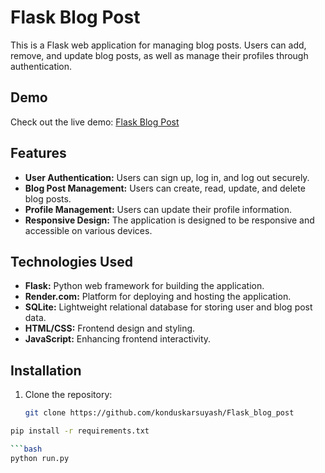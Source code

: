 # Flask Blog Post

This is a Flask web application for managing blog posts. Users can add, remove, and update blog posts, as well as manage their profiles through authentication.

## Demo

Check out the live demo: [Flask Blog Post](https://flask-blog-post-1.onrender.com)

## Features

- **User Authentication:** Users can sign up, log in, and log out securely.
- **Blog Post Management:** Users can create, read, update, and delete blog posts.
- **Profile Management:** Users can update their profile information.
- **Responsive Design:** The application is designed to be responsive and accessible on various devices.

## Technologies Used

- **Flask:** Python web framework for building the application.
- **Render.com:** Platform for deploying and hosting the application.
- **SQLite:** Lightweight relational database for storing user and blog post data.
- **HTML/CSS:** Frontend design and styling.
- **JavaScript:** Enhancing frontend interactivity.

## Installation

1. Clone the repository:
   ```bash
   git clone https://github.com/konduskarsuyash/Flask_blog_post

```bash
pip install -r requirements.txt

```bash
python run.py


